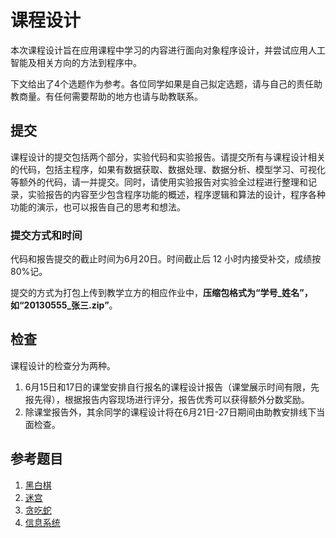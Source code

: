 # 课程设计
本次课程设计旨在应用课程中学习的内容进行面向对象程序设计，并尝试应用人工智能及相关方向的方法到程序中。

下文给出了4个选题作为参考。各位同学如果是自己拟定选题，请与自己的责任助教商量。有任何需要帮助的地方也请与助教联系。

## 提交
课程设计的提交包括两个部分，实验代码和实验报告。请提交所有与课程设计相关的代码，包括主程序，如果有数据获取、数据处理、数据分析、模型学习、可视化等额外的代码，请一并提交。同时，请使用实验报告对实验全过程进行整理和记录，实验报告的内容至少包含程序功能的概述，程序逻辑和算法的设计，程序各种功能的演示，也可以报告自己的思考和想法。

### 提交方式和时间
代码和报告提交的截止时间为6月20日。时间截止后 12 小时内接受补交，成绩按80%记。

提交的方式为打包上传到教学立方的相应作业中，**压缩包格式为“学号_姓名”，如“20130555_张三.zip”**。

## 检查
课程设计的检查分为两种。
1. 6月15日和17日的课堂安排自行报名的课程设计报告（课堂展示时间有限，先报先得），根据报告内容现场进行评分，报告优秀可以获得额外分数奖励。
2. 除课堂报告外，其余同学的课程设计将在6月21日-27日期间由助教安排线下当面检查。

## 参考题目

1. [黑白棋](./reversi/README.md)
2. [迷宫](./maze/README.md)
3. [贪吃蛇](./snake/README.md)
4. [信息系统](./information_systems/README.md)